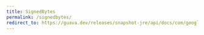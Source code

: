 ```yaml
---
title: SignedBytes
permalink: /signedbytes/
redirect_to: https://guava.dev/releases/snapshot-jre/api/docs/com/google/common/primitives/SignedBytes.html
---
```

